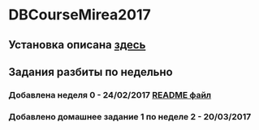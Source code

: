 # DBCourseMirea2017

## Установка описана [здесь](https://github.com/bakanchevn/DBCourseMirea2017/blob/master/Installation.md)

## Задания разбиты по недельно
### Добавлена неделя 0 - 24/02/2017 [README файл](https://github.com/bakanchevn/DBCourseMirea2017/blob/master/%D0%9D%D0%B5%D0%B4%D0%B5%D0%BB%D1%8F%200/README.md)

### Добавлено домашнее задание 1 по неделе 2 - 20/03/2017 
